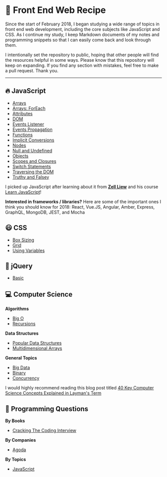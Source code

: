 # 🔖 Front End Web Recipe

Since the start of February 2018, I began studying a wide range of topics in front end web development, including the core subjects like JavaScript and CSS. As I continue my study, I keep Markdown documents of my notes and programming snippets so that I can easily come back and look through them.

I intentionally set the repository to public, hoping that other people will find the resources helpful in some ways. Please know that this repository will keep on expanding. If you find any section with mistakes, feel free to make a pull request. Thank you.

---

## 🔥 JavaScript

- [Arrays](/javascript/Arrays.md)
- [Arrays: ForEach](/javascript/Arrays_forEach.md)
- [Attributes](/javascript/Attributes.md)
- [DOM](/javascript/DOM.md)
- [Events Listener](/javascript/Events-Listener.md)
- [Events Propagation](/javascript/Events-Propagation.md)
- [Functions](/javascript/Functions.md)
- [Implicit Conversions](/javascript/Implicit_Conversions.md)
- [Nodes](/javascript/Nodes.md)
- [Null and Undefined](/javascript/Null_Undefined.md)
- [Objects](/javascript/Objects.md)
- [Scopes and Closures](/javascript/Scopes_Closures.md)
- [Switch Statements](/javascript/Switch.md)
- [Traversing the DOM](/javascript/Traversing_the_DOM.md)
- [Truthy and Falsey](/javascript/Truthy_Falsey.md)

I picked up JavaScript after learning about it from **[Zell Liew](https://zellwk.com/)** and his course [Learn JavaScript](https://learnjavascript.today/)!

**Interested in frameworks / libraries?** Here are some of the important ones I think you should know for 2018: React, Vue.JS, Angular, Amber, Express, GraphQL, MongoDB, JEST, and Mocha

## 😃 CSS

- [Box Sizing](/css/BoxSizing.md)
- [Grid](/css/Grid.md)
- [Using Variables](/css/UsingVar.md)

## 🚀 jQuery

- [Basic](/jquery/Basic.md)

## 💻 Computer Science

**Algorithms**

- [Big O](/comsci/algorithms/Big-O.md)
- [Recursions](/comsci/algorithms/Recursions.md)

**Data Structures**

- [Popular Data Structures](/comsci/data-structures/index.md)
- [Multidimensional Arrays](/comsci/data-structures/Multidimensional-Array.md)

**General Topics**

- [Big Data](/comsci/general/Big-Data.md)
- [Binary](/comsci/general/Binary.md)
- [Concurrency](/comsci/general/Concurrency.md)

I would highly recommend reading this blog post titled [40 Key Computer Science Concepts Explained in Layman's Term](http://carlcheo.com/compsci)

## 📕 Programming Questions

**By Books**

- [Cracking The Coding Interview](/interview/books/cracking-the-coding-interview/ch01/index.md)

**By Companies**

- [Agoda](/interview/companies/Agoda.md)

**By Topics**

- [JavaScript](/interview/languages/JavaScript.md)